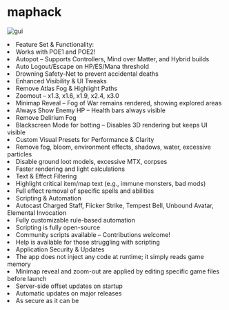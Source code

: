 # maphack
![gui](https://github.com/user-attachments/assets/b7a51d84-845b-4025-80c2-ac154a3794ce)

<li>Feature Set & Functionality:</li>

<li>Works with POE1 and POE2!
<li>Autopot – Supports Controllers, Mind over Matter, and Hybrid builds
<li>Auto Logout/Escape on HP/ES/Mana threshold
<li>Drowning Safety-Net to prevent accidental deaths
<li>Enhanced Visibility & UI Tweaks
<li>Remove Atlas Fog & Highlight Paths
<li>Zoomout – x1.3, x1.6, x1.9, x2.4, x3.0
<li>Minimap Reveal – Fog of War remains rendered, showing explored areas
<li>Always Show Enemy HP – Health bars always visible
<li>Remove Delirium Fog
<li>Blackscreen Mode for botting – Disables 3D rendering but keeps UI visible
<li>Custom Visual Presets for Performance & Clarity
<li>Remove fog, bloom, environment effects, shadows, water, excessive particles
<li>Disable ground loot models, excessive MTX, corpses
<li>Faster rendering and light calculations
<li>Text & Effect Filtering
<li>Highlight critical item/map text (e.g., immune monsters, bad mods)
<li>Full effect removal of specific spells and abilities
<li>Scripting & Automation
<li>Autocast Charged Staff, Flicker Strike, Tempest Bell, Unbound Avatar, Elemental Invocation
<li>Fully customizable rule-based automation
<li>Scripting is fully open-source
<li>Community scripts available – Contributions welcome!
<li>Help is available for those struggling with scripting
<li>Application Security & Updates
<li>The app does not inject any code at runtime; it simply reads game memory
<li>Minimap reveal and zoom-out are applied by editing specific game files before launch
<li>Server-side offset updates on startup
<li>Automatic updates on major releases
<li>As secure as it can be
